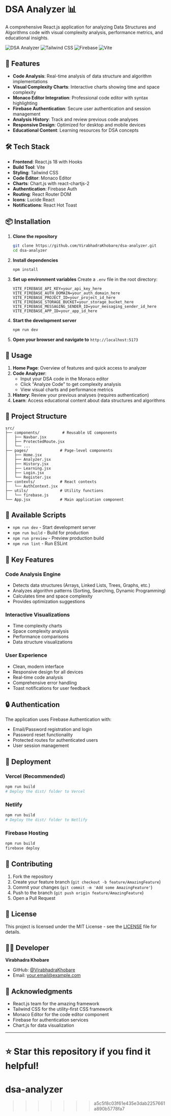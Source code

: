 # DSA Analyzer 📊

A comprehensive React.js application for analyzing Data Structures and Algorithms code with visual complexity analysis, performance metrics, and educational insights.

![DSA Analyzer](https://img.shields.io/badge/React-18.2.0-blue)
![Tailwind CSS](https://img.shields.io/badge/TailwindCSS-3.3.0-blue)
![Firebase](https://img.shields.io/badge/Firebase-Authentication-orange)
![Vite](https://img.shields.io/badge/Vite-4.4.0-purple)

## 🚀 Features

- **Code Analysis**: Real-time analysis of data structure and algorithm implementations
- **Visual Complexity Charts**: Interactive charts showing time and space complexity
- **Monaco Editor Integration**: Professional code editor with syntax highlighting
- **Firebase Authentication**: Secure user authentication and session management
- **Analysis History**: Track and review previous code analyses
- **Responsive Design**: Optimized for desktop and mobile devices
- **Educational Content**: Learning resources for DSA concepts

## 🛠️ Tech Stack

- **Frontend**: React.js 18 with Hooks
- **Build Tool**: Vite
- **Styling**: Tailwind CSS
- **Code Editor**: Monaco Editor
- **Charts**: Chart.js with react-chartjs-2
- **Authentication**: Firebase Auth
- **Routing**: React Router DOM
- **Icons**: Lucide React
- **Notifications**: React Hot Toast

## 📦 Installation

1. **Clone the repository**
   ```bash
   git clone https://github.com/VirabhadraKhobare/dsa-analyzer.git
   cd dsa-analyzer
   ```

2. **Install dependencies**
   ```bash
   npm install
   ```

3. **Set up environment variables**
   Create a `.env` file in the root directory:
   ```env
   VITE_FIREBASE_API_KEY=your_api_key_here
   VITE_FIREBASE_AUTH_DOMAIN=your_auth_domain_here
   VITE_FIREBASE_PROJECT_ID=your_project_id_here
   VITE_FIREBASE_STORAGE_BUCKET=your_storage_bucket_here
   VITE_FIREBASE_MESSAGING_SENDER_ID=your_messaging_sender_id_here
   VITE_FIREBASE_APP_ID=your_app_id_here
   ```

4. **Start the development server**
   ```bash
   npm run dev
   ```

5. **Open your browser and navigate to** `http://localhost:5173`

## 🎯 Usage

1. **Home Page**: Overview of features and quick access to analyzer
2. **Code Analyzer**: 
   - Input your DSA code in the Monaco editor
   - Click "Analyze Code" to get complexity analysis
   - View visual charts and performance metrics
3. **History**: Review your previous analyses (requires authentication)
4. **Learn**: Access educational content about data structures and algorithms

## 📁 Project Structure

```
src/
├── components/          # Reusable UI components
│   ├── Navbar.jsx
│   ├── ProtectedRoute.jsx
│   └── ...
├── pages/              # Page-level components
│   ├── Home.jsx
│   ├── Analyzer.jsx
│   ├── History.jsx
│   ├── Learning.jsx
│   ├── Login.jsx
│   └── Register.jsx
├── contexts/           # React contexts
│   └── AuthContext.jsx
├── utils/              # Utility functions
│   └── firebase.js
└── App.jsx             # Main application component
```

## 🔧 Available Scripts

- `npm run dev` - Start development server
- `npm run build` - Build for production
- `npm run preview` - Preview production build
- `npm run lint` - Run ESLint

## 🌟 Key Features

### Code Analysis Engine
- Detects data structures (Arrays, Linked Lists, Trees, Graphs, etc.)
- Analyzes algorithm patterns (Sorting, Searching, Dynamic Programming)
- Calculates time and space complexity
- Provides optimization suggestions

### Interactive Visualizations
- Time complexity charts
- Space complexity analysis
- Performance comparisons
- Data structure visualizations

### User Experience
- Clean, modern interface
- Responsive design for all devices
- Real-time code analysis
- Comprehensive error handling
- Toast notifications for user feedback

## 🔒 Authentication

The application uses Firebase Authentication with:
- Email/Password registration and login
- Password reset functionality
- Protected routes for authenticated users
- User session management

## 🚀 Deployment

### Vercel (Recommended)
```bash
npm run build
# Deploy the dist/ folder to Vercel
```

### Netlify
```bash
npm run build
# Deploy the dist/ folder to Netlify
```

### Firebase Hosting
```bash
npm run build
firebase deploy
```

## 🤝 Contributing

1. Fork the repository
2. Create your feature branch (`git checkout -b feature/AmazingFeature`)
3. Commit your changes (`git commit -m 'Add some AmazingFeature'`)
4. Push to the branch (`git push origin feature/AmazingFeature`)
5. Open a Pull Request

## 📄 License

This project is licensed under the MIT License - see the [LICENSE](LICENSE) file for details.

## 👨‍💻 Developer

**Virabhadra Khobare**
- GitHub: [@VirabhadraKhobare](https://github.com/VirabhadraKhobare)
- Email: your.email@example.com

## 🙏 Acknowledgments

- React.js team for the amazing framework
- Tailwind CSS for the utility-first CSS framework
- Monaco Editor for the code editor component
- Firebase for authentication services
- Chart.js for data visualization

---

⭐ Star this repository if you find it helpful!
=======
# dsa-analyzer
>>>>>>> a5c5f8c03f61e435e3dab2257661a890b5778fa7
